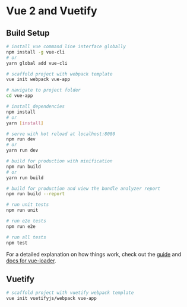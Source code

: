 # Vue 2 and Vuetify

## Build Setup

```bash
# install vue command line interface globally
npm install -g vue-cli
# or
yarn global add vue-cli

# scaffold project with webpack template
vue init webpack vue-app

# navigate to project folder
cd vue-app

# install dependencies
npm install
# or
yarn [install]

# serve with hot reload at localhost:8080
npm run dev
# or
yarn run dev

# build for production with minification
npm run build
# or
yarn run build

# build for production and view the bundle analyzer report
npm run build --report

# run unit tests
npm run unit

# run e2e tests
npm run e2e

# run all tests
npm test
```

For a detailed explanation on how things work, check out the [guide](http://vuejs-templates.github.io/webpack/) and [docs for vue-loader](http://vuejs.github.io/vue-loader).

## Vuetify

```bash
# scaffold project with vuetify webpack template
vue init vuetifyjs/webpack vue-app
```
